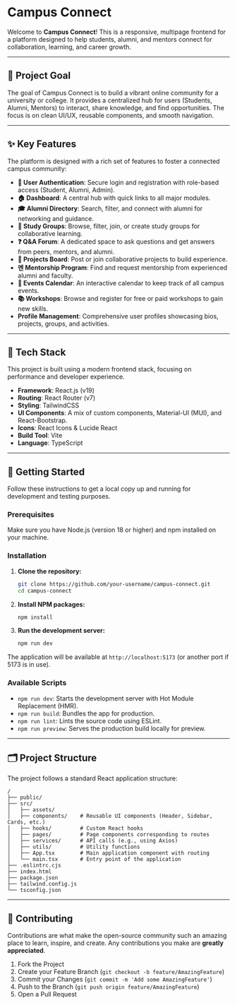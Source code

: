 # Campus Connect

Welcome to **Campus Connect**! This is a responsive, multipage frontend for a platform designed to help students, alumni, and mentors connect for collaboration, learning, and career growth.

 <!-- Replace with a real screenshot -->

---

## 🎯 Project Goal

The goal of Campus Connect is to build a vibrant online community for a university or college. It provides a centralized hub for users (Students, Alumni, Mentors) to interact, share knowledge, and find opportunities. The focus is on clean UI/UX, reusable components, and smooth navigation.

---

## ✨ Key Features

The platform is designed with a rich set of features to foster a connected campus community:

- **👤 User Authentication**: Secure login and registration with role-based access (Student, Alumni, Admin).
- **🏠 Dashboard**: A central hub with quick links to all major modules.
- **🎓 Alumni Directory**: Search, filter, and connect with alumni for networking and guidance.
- **🤝 Study Groups**: Browse, filter, join, or create study groups for collaborative learning.
- **❓ Q&A Forum**: A dedicated space to ask questions and get answers from peers, mentors, and alumni.
- **💼 Projects Board**: Post or join collaborative projects to build experience.
- **멘 Mentorship Program**: Find and request mentorship from experienced alumni and faculty.
- **📅 Events Calendar**: An interactive calendar to keep track of all campus events.
- **📚 Workshops**: Browse and register for free or paid workshops to gain new skills.
- **Profile Management**: Comprehensive user profiles showcasing bios, projects, groups, and activities.

---

## 🧩 Tech Stack

This project is built using a modern frontend stack, focusing on performance and developer experience.

- **Framework**: React.js (v19)
- **Routing**: React Router (v7)
- **Styling**: TailwindCSS
- **UI Components**: A mix of custom components, Material-UI (MUI), and React-Bootstrap.
- **Icons**: React Icons & Lucide React
- **Build Tool**: Vite
- **Language**: TypeScript

---

## 🚀 Getting Started

Follow these instructions to get a local copy up and running for development and testing purposes.

### Prerequisites

Make sure you have Node.js (version 18 or higher) and npm installed on your machine.

### Installation

1.  **Clone the repository:**
    ```sh
    git clone https://github.com/your-username/campus-connect.git
    cd campus-connect
    ```

2.  **Install NPM packages:**
    ```sh
    npm install
    ```

3.  **Run the development server:**
    ```sh
    npm run dev
    ```

The application will be available at `http://localhost:5173` (or another port if 5173 is in use).

### Available Scripts

- `npm run dev`: Starts the development server with Hot Module Replacement (HMR).
- `npm run build`: Bundles the app for production.
- `npm run lint`: Lints the source code using ESLint.
- `npm run preview`: Serves the production build locally for preview.

---

## 🗂️ Project Structure

The project follows a standard React application structure:

```
/
├── public/
├── src/
│   ├── assets/
│   ├── components/    # Reusable UI components (Header, Sidebar, Cards, etc.)
│   ├── hooks/         # Custom React hooks
│   ├── pages/         # Page components corresponding to routes
│   ├── services/      # API calls (e.g., using Axios)
│   ├── utils/         # Utility functions
│   ├── App.tsx        # Main application component with routing
│   └── main.tsx       # Entry point of the application
├── .eslintrc.cjs
├── index.html
├── package.json
├── tailwind.config.js
└── tsconfig.json
```

---

## 🤝 Contributing

Contributions are what make the open-source community such an amazing place to learn, inspire, and create. Any contributions you make are **greatly appreciated**.

1.  Fork the Project
2.  Create your Feature Branch (`git checkout -b feature/AmazingFeature`)
3.  Commit your Changes (`git commit -m 'Add some AmazingFeature'`)
4.  Push to the Branch (`git push origin feature/AmazingFeature`)
5.  Open a Pull Request
